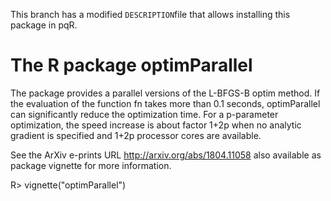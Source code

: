 This branch has a modified `DESCRIPTION`file that allows installing this package in pqR.

The R package optimParallel 
===========================

The package provides a parallel versions of the L-BFGS-B optim method.
If the evaluation of the function fn takes more than 0.1 seconds,
optimParallel can significantly reduce the optimization time. For a p-parameter optimization,
the speed increase is about factor 1+2p when no analytic gradient is specified and
1+2p processor cores are available.

See the ArXiv e-prints URL http://arxiv.org/abs/1804.11058
also available as package vignette for more information.

R> vignette("optimParallel")
